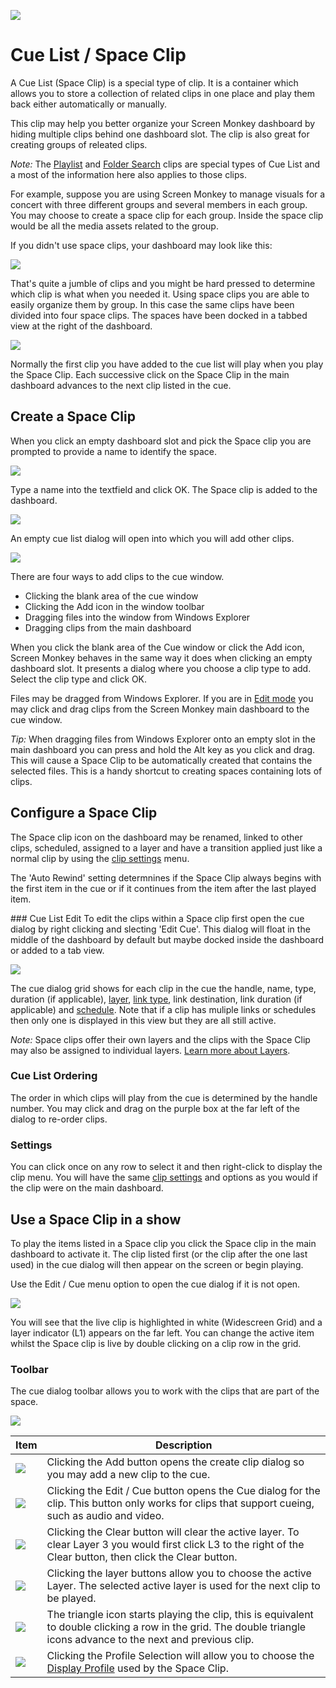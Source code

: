 ![](../../images/SpaceIcon.png) 
# Cue List / Space Clip

A Cue List (Space Clip) is a special type of clip. It is a container which allows you to store a collection of related clips in one place and play them back either automatically or manually. 

This clip may help you better organize your Screen Monkey dashboard by hiding multiple clips behind one dashboard slot. The clip is also great for creating groups of releated clips.

*Note:* The [Playlist](playlist.md) and [Folder Search](folderSearch.md) clips are special types of Cue List and a most of the information here also applies to those clips.

For example, suppose you are using Screen Monkey to manage visuals for a concert with three different groups and several members in each group. You may choose to create a space clip for each group. Inside the space clip would be all the media assets related to the group.

If you didn't use space clips, your dashboard may look like this:

![](../../images/dashboard-messy.png)

That's quite a jumble of clips and you might be hard pressed to determine which clip is what when you needed it. Using space clips you are able to easily organize them by group. In this case the same clips have been divided into four space clips. The spaces have been docked in a tabbed view at the right of the dashboard.

![](../../images/dashboard-with-spaces.png)

Normally the first clip you have added to the cue list will play when you play the Space Clip. Each successive click on the Space Clip in the main dashboard advances to the next clip listed in the cue.

## Create a Space Clip
When you click an empty dashboard slot and pick the Space clip you are prompted to provide a name to identify the space.

![](../../images/clip-space-new.png)

Type a name into the textfield and click OK. The Space clip is added to the dashboard.

![](../../images/dashboard-new-cue.png)

An empty cue list dialog will open into which you will add other clips.

![](../../images/clip-space-empty.png)

There are four ways to add clips to the cue window.

*   Clicking the blank area of the cue window
*   Clicking the Add icon in the window toolbar  
*   Dragging files into the window from Windows Explorer
*   Dragging clips from the main dashboard

When you click the blank area of the Cue window or click the Add icon, Screen Monkey behaves in the same way it does when clicking an empty dashboard slot. It presents a dialog where you choose a clip type to add. Select the clip type and click OK.

Files may be dragged from Windows Explorer. If you are in [Edit mode](../toolbar/edit.md) you may click and drag clips from the Screen Monkey main dashboard to the cue window.

*Tip:* When dragging files from Windows Explorer onto an empty slot in the main dashboard you can press and hold the Alt key as you click and drag. This will cause a Space Clip to be automatically created that contains the selected files. This is a handy shortcut to creating spaces containing lots of clips.

## Configure a Space Clip
The Space clip icon on the dashboard may be renamed, linked to other clips, scheduled, assigned to a layer and have a transition applied just like a normal clip by using the [clip settings](../clipSettings/clipSettings.md) menu.

The 'Auto Rewind' setting determnines if the Space Clip always begins with the first item in the cue or if it continues from the item after the last played item.

### Cue List Edit
To edit the clips within a Space clip first open the cue dialog by right clicking and slecting 'Edit Cue'. This dialog will float in the middle of the dashboard by default but maybe docked inside the dashboard or added to a tab view.

![](../../images/clip-cue-example1.png)

The cue dialog grid shows for each clip in the cue the handle, name, type, duration (if applicable), [layer](../layers.md), [link type](../clipSettings/link.md), link destination, link duration (if applicable) and [schedule](../clipSettings/schedule.md). Note that if a clip has muliple links or schedules then only one is displayed in this view but they are all still active.

*Note:* Space clips offer their own layers and the clips with the Space Clip may also be assigned to individual layers. [Learn more about Layers](../layers.md).

### Cue List Ordering
The order in which clips will play from the cue is determined by the handle number. You may click and drag on the purple box at the far left of the dialog to re-order clips. 

### Settings
You can click once on any row to select it and then right-click to display the clip menu. You will have the same [clip settings](../clipSettings/clipSettings.md) and options as you would if the clip were on the main dashboard.

## Use a Space Clip in a show
To play the items listed in a Space clip you click the Space clip in the main dashboard to activate it. The clip listed first (or the clip after the one last used) in the cue dialog will then appear on the screen or begin playing. 

Use the Edit / Cue menu option to open the cue dialog if it is not open.

![](../../images/clip-cue-grid-live.png)

You will see that the live clip is highlighted in white (Widescreen Grid) and a layer indicator (L1) appears on the far left. You can change the active item whilst the Space clip is live by double clicking on a clip row in the grid.

### Toolbar
The cue dialog toolbar allows you to work with the clips that are part of the space.

![](../../images/clip-cue-toolbar.png)

|Item|Description|
|-|-|
|![](../../images/clip-cue-add.png)|Clicking the Add button opens the create clip dialog so you may add a new clip to the cue.|
|![](../../images/clip-cue-cue.png)|Clicking the Edit / Cue button opens the Cue dialog for the clip. This button only works for clips that support cueing, such as audio and video.|
|![](../../images/clip-cue-clear.png)|Clicking the Clear button will clear the active layer. To clear Layer 3 you would first click L3 to the right of the Clear button, then click the Clear button.|
|![](../../images/clip-cue-layer.png)|Clicking the layer buttons allow you to choose the active Layer. The selected active layer is used for the next clip to be played.|
|![](../../images/clip-cue-transport.png)|The triangle icon starts playing the clip, this is equivalent to double clicking a row in the grid. The double triangle icons advance to the next and previous clip.|
|![](../../images/clip-cue-profile.png)|Clicking the Profile Selection will allow you to choose the [Display Profile](../toolbar/display.md) used by the Space Clip.|